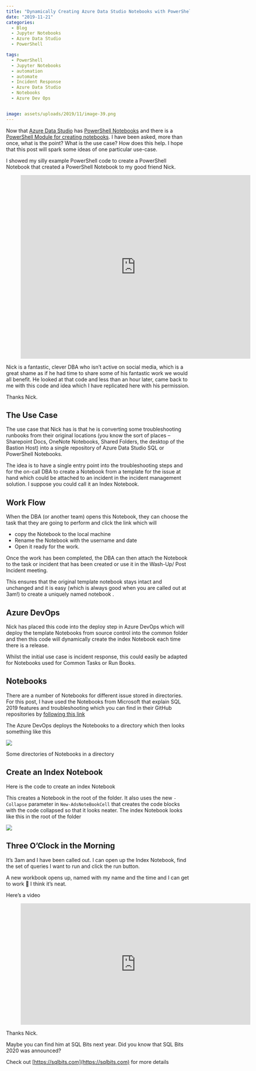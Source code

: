 ```yaml
---
title: "Dynamically Creating Azure Data Studio Notebooks with PowerShell for an Incident Response Index Notebook"
date: "2019-11-21" 
categories:
  - Blog
  - Jupyter Notebooks
  - Azure Data Studio
  - PowerShell

tags:
  - PowerShell
  - Jupyter Notebooks
  - automation
  - automate
  - Incident Response
  - Azure Data Studio
  - Notebooks
  - Azure Dev Ops


image: assets/uploads/2019/11/image-39.png
---
```

Now that [Azure Data Studio](https://aka.ms/azuredatastudio) has [PowerShell Notebooks](https://docs.microsoft.com/en-us/sql/azure-data-studio/release-notes-azure-data-studio?view=sql-server-ver15?WT.mc_id=DP-MVP-5002693) and there is a [PowerShell Module for creating notebooks](https://blog.robsewell.com/create-a-powershell-notebook-for-azure-data-studio-with-powershell/). I have been asked, more than once, what is the point? What is the use case? How does this help. I hope that this post will spark some ideas of one particular use-case.

I showed my silly example PowerShell code to create a PowerShell Notebook that created a PowerShell Notebook to my good friend Nick.<FIGURE class="wp-block-video wp-block-embed is-type-video is-provider-videopress">
<DIV class=wp-block-embed__wrapper><IFRAME title=2019-11-14_15-50-46-mp4 height=502 src="https://videopress.com/embed/5zyfyR2P?preloadContent=metadata&amp;hd=0" frameBorder=0 width=630 allowfullscreen></IFRAME>
<SCRIPT src="https://v0.wordpress.com/js/next/videopress-iframe.js?m=1435166243"></SCRIPT>
</DIV></FIGURE>
Nick is a fantastic, clever DBA who isn’t active on social media, which is a great shame as if he had time to share some of his fantastic work we would all benefit. He looked at that code and less than an hour later, came back to me with this code and idea which I have replicated here with his permission.

Thanks Nick.

The Use Case
------------

The use case that Nick has is that he is converting some troubleshooting runbooks from their original locations (you know the sort of places – Sharepoint Docs, OneNote Notebooks, Shared Folders, the desktop of the Bastion Host) into a single repository of Azure Data Studio SQL or PowerShell Notebooks.

The idea is to have a single entry point into the troubleshooting steps and for the on-call DBA to create a Notebook from a template for the issue at hand which could be attached to an incident in the incident management solution. I suppose you could call it an Index Notebook.

Work Flow
---------

When the DBA (or another team) opens this Notebook, they can choose the task that they are going to perform and click the link which will

*   copy the Notebook to the local machine
*   Rename the Notebook with the username and date
*   Open it ready for the work.

Once the work has been completed, the DBA can then attach the Notebook to the task or incident that has been created or use it in the Wash-Up/ Post Incident meeting.

This ensures that the original template notebook stays intact and unchanged and it is easy (which is always good when you are called out at 3am!) to create a uniquely named notebook .

Azure DevOps
------------

Nick has placed this code into the deploy step in Azure DevOps which will deploy the template Notebooks from source control into the common folder and then this code will dynamically create the index Notebook each time there is a release.

Whilst the initial use case is incident response, this could easily be adapted for Notebooks used for Common Tasks or Run Books.

Notebooks
---------

There are a number of Notebooks for different issue stored in directories. For this post, I have used the Notebooks from Microsoft that explain SQL 2019 features and troubleshooting which you can find in their GitHub repositories by [following this link](https://github.com/microsoft/sql-server-samples/tree/master/samples/features/sql2019notebooks)

The Azure DevOps deploys the Notebooks to a directory which then looks something like this

![](https://blog.robsewell.com/assets/uploads/2019/11/image-38.png?resize=494%2C195&ssl=1)

Some directories of Notebooks in a directory

Create an Index Notebook
------------------------

Here is the code to create an index Notebook
<SCRIPT src="https://gist.github.com/SQLDBAWithABeard/e2c0a410d5ec749bcda6fd2da9f83703.js"></SCRIPT>

This creates a Notebook in the root of the folder. It also uses the new `-Collapse` parameter in `New-AdsNoteBookCell` that creates the code blocks with the code collapsed so that it looks neater. The index Notebook looks like this in the root of the folder

[![](https://blog.robsewell.com/assets/uploads/2019/11/image-39.png?resize=630%2C680&ssl=1)](https://blog.robsewell.com/assets/uploads/2019/11/image-39.png?ssl=1)

Three O’Clock in the Morning
----------------------------

It’s 3am and I have been called out. I can open up the Index Notebook, find the set of queries I want to run and click the run button.

A new workbook opens up, named with my name and the time and I can get to work 🙂 I think it’s neat.
<P>Here’s a video</P><FIGURE class="wp-block-video wp-block-embed is-type-video is-provider-videopress">
<DIV class=wp-block-embed__wrapper><IFRAME title=using-an-index-notebook-mp4 height=332 src="https://videopress.com/embed/bxs91KsT?preloadContent=metadata&amp;hd=0" frameBorder=0 width=630 allowfullscreen></IFRAME>
<SCRIPT src="https://v0.wordpress.com/js/next/videopress-iframe.js?m=1435166243"></SCRIPT>
</DIV></FIGURE>
Thanks Nick.

Maybe you can find him at SQL Bits next year. Did you know that SQL Bits 2020 was announced?  
  
Check out [https://sqlbits.com](https://sqlbits.com) for more details


